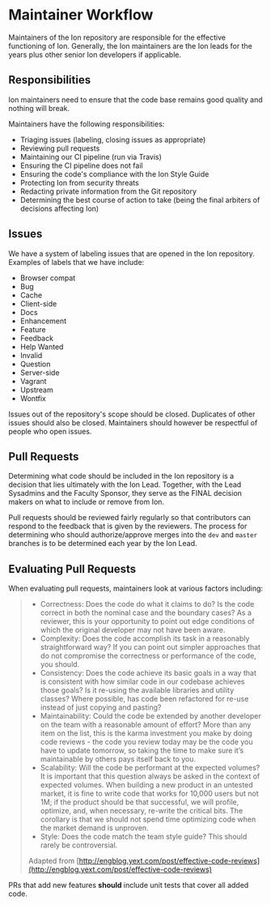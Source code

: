 # Maintainer Workflow

Maintainers of the Ion repository are responsible for the effective functioning of Ion.  Generally, the Ion maintainers are the Ion leads for the years plus other senior Ion developers if applicable. &#x20;

## Responsibilities

Ion maintainers need to ensure that the code base remains good quality and nothing will break.

Maintainers have the following responsibilities:

* Triaging issues (labeling, closing issues as appropriate)
* Reviewing pull requests
* Maintaining our CI pipeline (run via Travis)
* Ensuring the CI pipeline does not fail&#x20;
* Ensuring the code's compliance with the Ion Style Guide
* Protecting Ion from security threats
* Redacting private information from the Git repository
* Determining the best course of action to take (being the final arbiters of decisions affecting Ion)

## Issues

We have a system of labeling issues that are opened in the Ion repository.  Examples of labels that we have include:

* Browser compat
* Bug
* Cache
* Client-side
* Docs
* Enhancement
* Feature
* Feedback
* Help Wanted
* Invalid
* Question
* Server-side
* Vagrant
* Upstream
* Wontfix

Issues out of the repository's scope should be closed.  Duplicates of other issues should also be closed.  Maintainers should however be respectful of people who open issues.

## Pull Requests

Determining what code should be included in the Ion repository is a decision that lies ultimately with the Ion Lead.  Together, with the Lead Sysadmins and the Faculty Sponsor, they serve as the FINAL decision makers on what to include or remove from Ion.

Pull requests should be reviewed fairly regularly so that contributors can respond to the feedback that is given by the reviewers.  The process for determining who should authorize/approve merges into the `dev` and `master` branches is to be determined each year by the Ion Lead.

## Evaluating Pull Requests

When evaluating pull requests, maintainers look at various factors including:

> * Correctness: Does the code do what it claims to do? Is the code correct in both the nominal case and the boundary cases? As a reviewer, this is your opportunity to point out edge conditions of which the original developer may not have been aware.
> * Complexity: Does the code accomplish its task in a reasonably straightforward way? If you can point out simpler approaches that do not compromise the correctness or performance of the code, you should.
> * Consistency: Does the code achieve its basic goals in a way that is consistent with how similar code in our codebase achieves those goals? Is it re-using the available libraries and utility classes? Where possible, has code been refactored for re-use instead of just copying and pasting?
> * Maintainability: Could the code be extended by another developer on the team with a reasonable amount of effort? More than any item on the list, this is the karma investment you make by doing code reviews - the code you review today may be the code you have to update tomorrow, so taking the time to make sure it’s maintainable by others pays itself back to you.
> * Scalability: Will the code be performant at the expected volumes? It is important that this question always be asked in the context of expected volumes. When building a new product in an untested market, it is fine to write code that works for 10,000 users but not 1M; if the product should be that successful, we will profile, optimize, and, when necessary, re-write the critical bits. The corollary is that we should not spend time optimizing code when the market demand is unproven.
> * Style: Does the code match the team style guide? This should rarely be controversial.
>
> Adapted from [http://engblog.yext.com/post/effective-code-reviews](http://engblog.yext.com/post/effective-code-reviews)

PRs that add new features **should** include unit tests that cover all added code.



&#x20;
